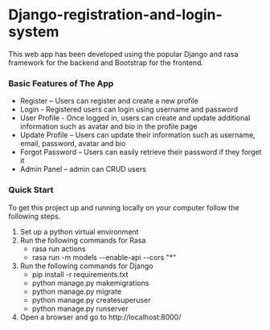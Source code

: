 # Django-registration-and-login-system
This web app has been developed using the popular Django and rasa framework for the backend and Bootstrap for the frontend.
### Basic Features of The App
    
* Register – Users can register and create a new profile
* Login - Registered users can login using username and password
* User Profile - Once logged in, users can create and update additional information such as avatar and bio in the profile page
* Update Profile – Users can update their information such as username, email, password, avatar and bio
* Forgot Password – Users can easily retrieve their password if they forget it 
* Admin Panel – admin can CRUD users

### Quick Start
To get this project up and running locally on your computer follow the following steps.
1. Set up a python virtual environment
2. Run the following commands for Rasa
    * rasa run actions
    * rasa run -m models --enable-api --cors "*" 
3. Run the following commands for Django
    * pip install -r requirements.txt
    * python manage.py makemigrations
    * python manage.py migrate
    * python manage.py createsuperuser
    * python manage.py runserver
4. Open a browser and go to http://localhost:8000/